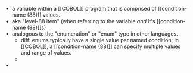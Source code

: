 - a variable within a [[COBOL]] program that is comprised of [[condition-name (88)]] values.
- aka "level-88 item" (when referring to the variable _and_ it's [[condition-name (88)]]s)
- analogous to the "enumeration" or "enum" type in other languages.
	- diff: enums typically have a single value per named condition; in [[COBOL]], a [[condition-name (88)]] can specify multiple values and range of values.
	-
-